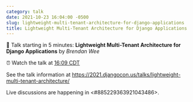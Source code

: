 ```yaml
---
category: talk
date: 2021-10-23 16:04:00 -0500
slug: lightweight-multi-tenant-architecture-for-django-applications
title: Lightweight Multi-Tenant Architecture for Django Applications
---
```


:tada: Talk starting in 5 minutes: **Lightweight Multi-Tenant Architecture for Django Applications** by *Brendan Wee*

:alarm_clock: Watch the talk at [16:09 CDT](https://time.is/compare/0409PM_23_October_2021_in_Chicago)

See the talk information at https://2021.djangocon.us/talks/lightweight-multi-tenant-architecture/

Live discussions are happening in <#885229363921043486>.